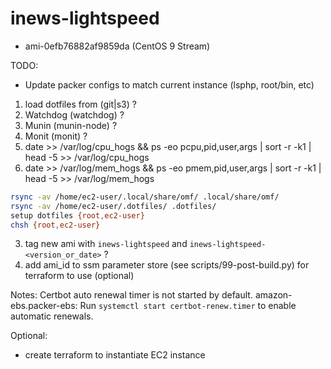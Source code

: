 # inews-lightspeed


- ami-0efb76882af9859da (CentOS 9 Stream)

TODO:

- Update packer configs to match current instance (lsphp, root/bin, etc)

1) load dotfiles from (git|s3) ?
3) Watchdog (watchdog) ?
4) Munin (munin-node) ?
5) Monit (monit) ?
6) date >> /var/log/cpu_hogs && ps -eo pcpu,pid,user,args | sort -r -k1 | head -5 >> /var/log/cpu_hogs
7) date >> /var/log/mem_hogs && ps -eo pmem,pid,user,args | sort -r -k1 | head -5 >> /var/log/mem_hogs

```bash
rsync -av /home/ec2-user/.local/share/omf/ .local/share/omf/
rsync -av /home/ec2-user/.dotfiles/ .dotfiles/
setup dotfiles {root,ec2-user}
chsh {root,ec2-user}
```

3) tag new ami with `inews-lightspeed` and `inews-lightspeed-<version_or_date>` ?
4) add ami_id to ssm parameter store (see scripts/99-post-build.py) for terraform to use (optional)


Notes:
Certbot auto renewal timer is not started by default.
amazon-ebs.packer-ebs: Run `systemctl start certbot-renew.timer` to enable automatic renewals.


Optional:

- create terraform to instantiate EC2 instance
